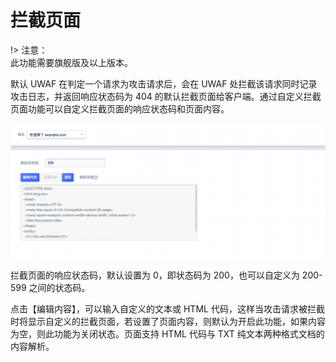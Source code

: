 # 拦截页面

!> 注意：  
此功能需要旗舰版及以上版本。

默认 UWAF 在判定一个请求为攻击请求后，会在 UWAF 处拦截该请求同时记录攻击日志，并返回响应状态码为 404 的默认拦截页面给客户端。通过自定义拦截页面功能可以自定义拦截页面的响应状态码和页面内容。

![](/images/intercept_page-get_rule.png)

拦截页面的响应状态码，默认设置为 0，即状态码为 200，也可以自定义为 200-599 之间的状态码。

点击【编辑内容】，可以输入自定义的文本或 HTML 代码，这样当攻击请求被拦截时将显示自定义的拦截页面，若设置了页面内容，则默认为开启此功能，如果内容为空，则此功能为关闭状态。页面支持 HTML 代码与 TXT 纯文本两种格式文档的内容解析。
